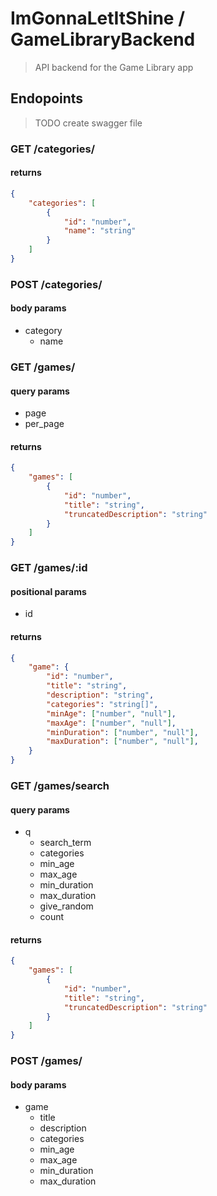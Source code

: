 # ImGonnaLetItShine / GameLibraryBackend

> API backend for the Game Library app

## Endopoints

> TODO create swagger file

### GET /categories/

#### returns

```json
{
    "categories": [
        {
            "id": "number",
            "name": "string"
        }
    ]
}
```

### POST /categories/

#### body params

- category
  - name

### GET /games/

#### query params
- page
- per_page

#### returns

```json
{
    "games": [
        {
            "id": "number",
            "title": "string",
            "truncatedDescription": "string"
        }
    ]
}
```

### GET /games/:id

#### positional params
- id

#### returns
```json
{
    "game": {
        "id": "number",
        "title": "string",
        "description": "string",
        "categories": "string[]",
        "minAge": ["number", "null"],
        "maxAge": ["number", "null"],
        "minDuration": ["number", "null"],
        "maxDuration": ["number", "null"],
    }
}
```

### GET /games/search

#### query params
- q
  - search_term
  - categories
  - min_age
  - max_age
  - min_duration
  - max_duration
  - give_random
  - count

#### returns

```json
{
    "games": [
        {
            "id": "number",
            "title": "string",
            "truncatedDescription": "string"
        }
    ]
}
```

### POST /games/

#### body params
- game
  - title
  - description
  - categories
  - min_age
  - max_age
  - min_duration
  - max_duration
